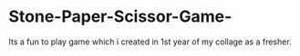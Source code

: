 # Stone-Paper-Scissor-Game-
Its a fun to play game which i created in 1st year of my collage as a fresher.
